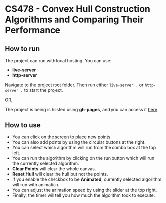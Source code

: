 # CS478 - Convex Hull Construction Algorithms and Comparing Their Performance
## How to run
The project can run with local hosting. You can use:
- **live-server**
- **http-server**

Navigate to the project root folder. Then run either `live-server .` or `http-server .` to start the project.

OR,

The project is being is hosted using **gh-pages**, and you can access it [here](https://mfkucuk.github.io/ConvexHullProject/#).

## How to use
- You can click on the screen to place new points.
- You can also add points by using the circular buttons at the right.
- You can select which algorithm will run from the combo box at the top left.
- You can run the algorithm by clicking on the run button which will run the currently selected algorithm.
- **Clear Points** will clear the whole canvas.
- **Reset Hull** will clear the hull but not the points.
- If you enable the checkbox to be **Animated**, currently selected algorithm will run with animation.
- You can adjust the animation speed by using the slider at the top right.
- Finally, the timer will tell you how much the algorithm took to execute.